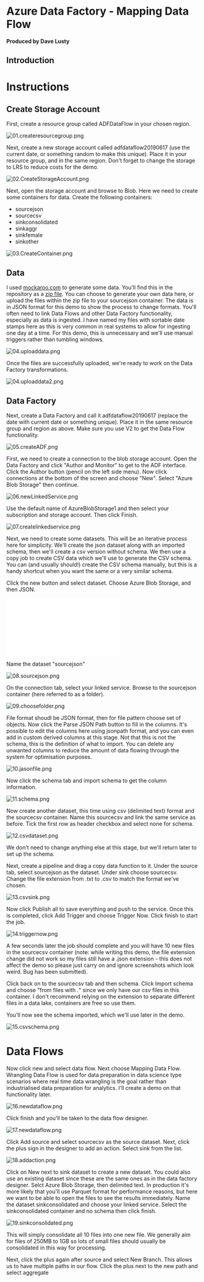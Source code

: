 # Azure Data Factory - Mapping Data Flow
**Produced by Dave Lusty**

## Introduction

# Instructions

## Create Storage Account
First, create a resource group called ADFDataFlow in your chosen region.

![01.createresourcegroup.png](images/01.createresourcegroup.png)

Next, create a new storage account called adfdataflow20190617 (use the current date, or something random to make this unique). Place it in your resource group, and in the same region. Don't forget to change the storage to LRS to reduce costs for the demo.

![02.CreateStorageAccount.png](images/02.CreateStorageAccount.png)

Next, open the storage account and browse to Blob. Here we need to create some containers for data. Create the following containers:

* sourcejson
* sourcecsv
* sinkconsolidated
* sinkaggr
* sinkfemale
* sinkother

![03.CreateContainer.png](images/03.CreateContainer.png)

## Data

I used [mockaroo.com](https://mockaroo.com/) to generate some data. You'll find this in the repository as a [zip file](DemoData.zip). You can choose to generate your own data here, or upload the files within the zip file to your sourcejson container. The data is in JSON format for this demo to show the process to change formats. You'll often need to link Data Flows and other Data Factory functionality, especially as data is ingested. I have named my files with sortable date stamps here as this is very common in real systems to allow for ingesting one day at a time. For this demo, this is unnecessary and we'll use manual triggers rather than tumbling windows.

![04.uploaddata.png](images/04.uploaddata.png)

Once the files are successfully uploaded, we're ready to work on the Data Factory transformations.

![04.uploaddata2.png](images/04.uploaddata2.png)

## Data Factory

Next, create a Data Factory and call it adfdataflow20190617 (replace the date with current date or something unique). Place it in the same resource group and region as above. Make sure you use V2 to get the Data Flow functionality.

![05.createADF.png](images/05.createADF.png)

First, we need to create a connection to the blob storage account. Open the Data Factory and click "Author and Monitor" to get to the ADF interface. Click the Author button (pencil on the left side menu). Now click connections at the bottom of the screen and choose "New". Select "Azure Blob Storage" then continue.

![06.newLinkedService.png](images/06.newLinkedService.png)

Use the default name of AzureBlobStorage1 and then select your subscription and storage account. Then click Finish.

![07.createlinkedservice.png](images/07.createlinkedservice.png)

Next, we need to create some datasets. This will be an iterative process here for simplicity. We'll create the json dataset along with an imported schema, then we'll create a csv version without schema. We then use a copy job to create CSV data which we'll use to generate the CSV schema. You can (and usually should!) create the CSV schema manually, but this is a handy shortcut when you want the same or a very similar schema.

Click the new button and select dataset. Choose Azure Blob Storage, and then JSON.

![08.ChooseFormat.json](images/08.ChooseFormat.json)

Name the dataset "sourcejson"

![08.sourcejson.png](images/08.sourcejson.png)

On the connection tab, select your linked service. Browse to the sourcejson container (here referred to as a folder). 

![09.choosefolder.png](images/09.choosefolder.png)

File format shoudl be JSON format, then for file pattern choose set of objects. Now click the Parse JSON Path button to fill in the columns. It's possible to edit the columns here using jsonpath format, and you can even add in custom derived columns at this stage. Not that this is not the schema, this is the definition of what to import. You can delete any unwanted columns to reduce the amount of data flowing through the system for optimisation purposes.

![10.jasonfile.png](images/10.jasonfile.png)

Now click the schema tab and import schema to get the column information.

![11.schema.png](images/11.schema.png)

Now create another dataset, this time using csv (delimited text) format and the sourcecsv container. Name this sourcecsv and link the same service as before. Tick the first row as header checkbox and select none for schema.

![12.csvdataset.png](images/12.csvdataset.png)

We don't need to change anything else at this stage, but we'll return later to set up the schema.

Next, create a pipeline and drag a copy data function to it. Under the source tab, select sourcejson as the dataset. Under sink choose sourcecsv. Change the file extension from .txt to .csv to match the format we've chosen.

![13.csvsink.png](images/13.csvsink.png)

Now click Publish all to save everything and push to the service. Once this is completed, click Add Trigger and choose Trigger Now. Click finish to start the job.

![14.triggernow.png](images/14.triggernow.png)

A few seconds later the job should complete and you will have 10 new files in the sourcecsv container (note: while writing this demo, the file extension change did not work so my files still have a .json extension - this does not affect the demo so please just carry on and ignore screenshots which look weird. Bug has been submitted).

Click back on to the sourcecsv tab and then schema. Click Import schema and choose "from files with *.*" since we only have our csv files in this container. I don't recommend relying on the extension to separate different files in a data lake, containers are free so use them.

You'll now see the schema imported, which we'll use later in the demo.

![15.csvschema.png](images/15.csvschema.png)

# Data Flows

Now click new and select data flow. Next choose Mapping Data Flow. Wrangling Data Flow is used for data preparation in data science type scenarios where real time data wrangling is the goal rather than industrialised data preparation for analytics. I'll create a demo on that functionality later.

![16.newdataflow.png](images/16.newdataflow.png)

Click finish and you'll be taken to the data flow designer.

![17.newdataflow.png](images/17.newdataflow.png)

Click Add source and select sourcecsv as the source dataset. Next, click the plus sign in the designer to add an action. Select sink from the list.

![18.addaction.png](images/18.addaction.png)

Click on New next to sink dataset to create a new dataset. You could also use an existing dataset since these are the same ones as in the data factory designer. Selct Azure Blob Storage, then delimited text. In production it's more likely that you'll use Parquet format for performance reasons, but here we want to be able to open the files to see the results immediately.
Name the dataset sinkconsolidated and choose your linked service. Select the sinkconsolidated container and no schema then click finish.

![19.sinkconsolidated.png](images19.sinkconsolidated.png)

This will simply consolidate all 10 files into one new file. We generally aim for files of 250MB to 1GB so lots of small files should usually be consolidated in this way for processing.

Next, click the plus again after source and select New Branch. This allows us to have multiple paths in our flow. Click the plus next to the new path and select aggregate